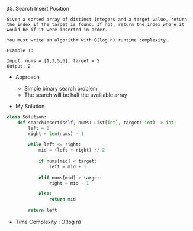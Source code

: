35. Search Insert Position

```
Given a sorted array of distinct integers and a target value, return the index if the target is found. If not, return the index where it would be if it were inserted in order.

You must write an algorithm with O(log n) runtime complexity.
```
 
```
Example 1:

Input: nums = [1,3,5,6], target = 5
Output: 2
```

- Approach
  - Simple binary search problem
  - The search will be half the availiable array
  
  
- My Solution
```python
class Solution:
    def searchInsert(self, nums: List[int], target: int) -> int:
        left = 0
        right = len(nums) - 1
        
        while left <= right:
            mid = (left + right) // 2
            
            if nums[mid] < target:
                left = mid + 1
                
            elif nums[mid] > target:
                right = mid - 1

            else:
                return mid
            
        return left
   ```
   
   - Time Complexity : O(log n)
